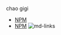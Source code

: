 chao gigi

- [NPM](https://docs.npmmmmjs.com/getting-started/what-is-npm)
- [NPM](https://nodejs.org/api/paths.html)
![md-links](https://user-images.githubusercontent.com/110297/42118443-b7a5f1f0-7bc8-11e8-96ad-9cc5593715a6.jpg)